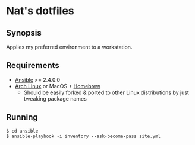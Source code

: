 # Nat's dotfiles

## Synopsis

Applies my preferred environment to a workstation.

## Requirements

- [Ansible](https://www.ansible.com/) >= 2.4.0.0
- [Arch Linux](https://www.archlinux.org/) or MacOS + [Homebrew](https://brew.sh/)
    - Should be easily forked & ported to other Linux distributions by just tweaking package names

## Running

    $ cd ansible
    $ ansible-playbook -i inventory --ask-become-pass site.yml
